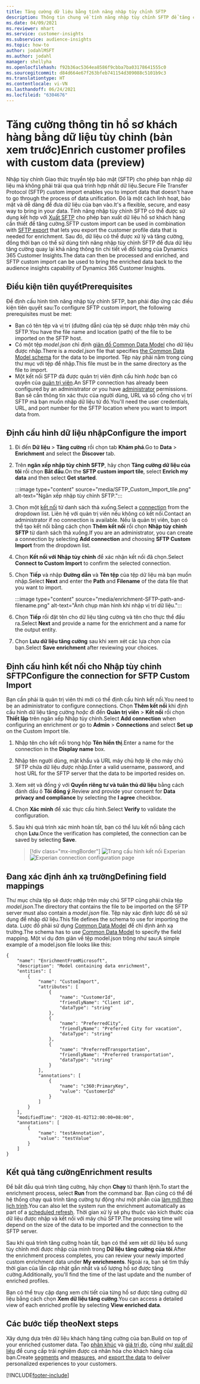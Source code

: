 ```yaml
---
title: Tăng cường dữ liệu bằng tính năng nhập tùy chỉnh SFTP
description: Thông tin chung về tính năng nhập tùy chỉnh SFTP để tăng cường dữ liệu.
ms.date: 04/09/2021
ms.reviewer: mhart
ms.service: customer-insights
ms.subservice: audience-insights
ms.topic: how-to
author: jodahlMSFT
ms.author: jodahl
manager: shellyha
ms.openlocfilehash: f92b36ac5364ea8586f9cbba7ba03178641555c0
ms.sourcegitcommit: d84d664e67f263bfeb741154d309088c5101b9c3
ms.translationtype: HT
ms.contentlocale: vi-VN
ms.lasthandoff: 06/24/2021
ms.locfileid: "6304676"
---
```

# <a name="enrich-customer-profiles-with-custom-data-preview"></a><span data-ttu-id="10340-103">Tăng cường thông tin hồ sơ khách hàng bằng dữ liệu tùy chỉnh (bản xem trước)</span><span class="sxs-lookup"><span data-stu-id="10340-103">Enrich customer profiles with custom data (preview)</span></span>

<span data-ttu-id="10340-104">Nhập tùy chỉnh Giao thức truyền tệp bảo mật (SFTP) cho phép bạn nhập dữ liệu mà không phải trải qua quá trình hợp nhất dữ liệu.</span><span class="sxs-lookup"><span data-stu-id="10340-104">Secure File Transfer Protocol (SFTP) custom import enables you to import data that doesn't have to go through the process of data unification.</span></span> <span data-ttu-id="10340-105">Đó là một cách linh hoạt, bảo mật và dễ dàng để đưa dữ liệu của bạn vào.</span><span class="sxs-lookup"><span data-stu-id="10340-105">It's a flexible, secure, and easy way to bring in your data.</span></span> <span data-ttu-id="10340-106">Tính năng nhập tùy chỉnh SFTP có thể được sử dụng kết hợp với [Xuất SFTP](export-sftp.md) cho phép bạn xuất dữ liệu hồ sơ khách hàng cần thiết để tăng cường.</span><span class="sxs-lookup"><span data-stu-id="10340-106">SFTP custom import can be used in combination with [SFTP export](export-sftp.md) that lets you export the customer profile data that is needed for enrichment.</span></span> <span data-ttu-id="10340-107">Sau đó, dữ liệu có thể được xử lý và tăng cường, đồng thời bạn có thể sử dùng tính năng nhập tùy chỉnh SFTP để đưa dữ liệu tăng cường quay lại khả năng thông tin chi tiết về đối tượng của Dynamics 365 Customer Insights.</span><span class="sxs-lookup"><span data-stu-id="10340-107">The data can then be processed and enriched, and SFTP custom import can be used to bring the enriched data back to the audience insights capability of Dynamics 365 Customer Insights.</span></span>

## <a name="prerequisites"></a><span data-ttu-id="10340-108">Điều kiện tiên quyết</span><span class="sxs-lookup"><span data-stu-id="10340-108">Prerequisites</span></span>

<span data-ttu-id="10340-109">Để định cấu hình tính năng nhập tùy chỉnh SFTP, bạn phải đáp ứng các điều kiện tiên quyết sau:</span><span class="sxs-lookup"><span data-stu-id="10340-109">To configure SFTP custom import, the following prerequisites must be met:</span></span>

- <span data-ttu-id="10340-110">Bạn có tên tệp và vị trí (đường dẫn) của tệp sẽ được nhập trên máy chủ SFTP.</span><span class="sxs-lookup"><span data-stu-id="10340-110">You have the file name and location (path) of the file to be imported on the SFTP host.</span></span>
- <span data-ttu-id="10340-111">Có một tệp *model.json* chỉ định [giản đồ Common Data Model](/common-data-model/) cho dữ liệu được nhập.</span><span class="sxs-lookup"><span data-stu-id="10340-111">There is a *model.json* file that specifies [the Common Data Model schema](/common-data-model/) for the data to be imported.</span></span> <span data-ttu-id="10340-112">Tệp này phải nằm trong cùng thư mục với tệp để nhập.</span><span class="sxs-lookup"><span data-stu-id="10340-112">This file must be in the same directory as the file to import.</span></span>
- <span data-ttu-id="10340-113">Một kết nối SFTP đã được quản trị viên định cấu hình *hoặc* bạn có quyền của [quản trị viên](permissions.md#administrator).</span><span class="sxs-lookup"><span data-stu-id="10340-113">An SFTP connection has already been configured by an administrator *or* you have [administrator](permissions.md#administrator) permissions.</span></span> <span data-ttu-id="10340-114">Bạn sẽ cần thông tin xác thực của người dùng, URL và số cổng cho vị trí SFTP mà bạn muốn nhập dữ liệu từ đó.</span><span class="sxs-lookup"><span data-stu-id="10340-114">You'll need the user credentials, URL, and port number for the SFTP location where you want to import data from.</span></span>


## <a name="configure-the-import"></a><span data-ttu-id="10340-115">Định cấu hình dữ liệu nhập</span><span class="sxs-lookup"><span data-stu-id="10340-115">Configure the import</span></span>

1. <span data-ttu-id="10340-116">Đi đến **Dữ liệu** > **Tăng cường** rồi chọn tab **Khám phá**.</span><span class="sxs-lookup"><span data-stu-id="10340-116">Go to **Data** > **Enrichment** and select the **Discover** tab.</span></span>

1. <span data-ttu-id="10340-117">Trên **ngăn xếp nhập tùy chỉnh SFTP**, hãy chọn **Tăng cường dữ liệu của tôi** rồi chọn **Bắt đầu**.</span><span class="sxs-lookup"><span data-stu-id="10340-117">On the **SFTP custom import tile**, select **Enrich my data** and then select **Get started**.</span></span>

   :::image type="content" source="media/SFTP_Custom_Import_tile.png" alt-text="Ngăn xếp nhập tùy chỉnh SFTP.":::

1. <span data-ttu-id="10340-119">Chọn một [kết nối](connections.md) từ danh sách thả xuống.</span><span class="sxs-lookup"><span data-stu-id="10340-119">Select a [connection](connections.md) from the dropdown list.</span></span> <span data-ttu-id="10340-120">Liên hệ với quản trị viên nếu không có kết nối.</span><span class="sxs-lookup"><span data-stu-id="10340-120">Contact an administrator if no connection is available.</span></span> <span data-ttu-id="10340-121">Nếu là quản trị viên, bạn có thể tạo kết nối bằng cách chọn **Thêm kết nối** rồi chọn **Nhập tùy chỉnh SFTP** từ danh sách thả xuống.</span><span class="sxs-lookup"><span data-stu-id="10340-121">If you are an administrator, you can create a connection by selecting **Add connection** and choosing **SFTP Custom Import** from the dropdown list.</span></span>

1. <span data-ttu-id="10340-122">Chọn **Kết nối với Nhập tùy chỉnh** để xác nhận kết nối đã chọn.</span><span class="sxs-lookup"><span data-stu-id="10340-122">Select **Connect to Custom Import** to confirm the selected connection.</span></span>

1.  <span data-ttu-id="10340-123">Chọn **Tiếp** và nhập **Đường dẫn** và **Tên tệp** của tệp dữ liệu mà bạn muốn nhập.</span><span class="sxs-lookup"><span data-stu-id="10340-123">Select **Next** and enter the **Path** and **Filename** of the data file that you want to import.</span></span>

    :::image type="content" source="media/enrichment-SFTP-path-and-filename.png" alt-text="Ảnh chụp màn hình khi nhập vị trí dữ liệu.":::

1. <span data-ttu-id="10340-125">Chọn **Tiếp** rồi đặt tên cho dữ liệu tăng cường và tên cho thực thể đầu ra.</span><span class="sxs-lookup"><span data-stu-id="10340-125">Select **Next** and provide a name for the enrichment and a name for the output entity.</span></span> 

1. <span data-ttu-id="10340-126">Chọn **Lưu dữ liệu tăng cường** sau khi xem xét các lựa chọn của bạn.</span><span class="sxs-lookup"><span data-stu-id="10340-126">Select **Save enrichment** after reviewing your choices.</span></span>

## <a name="configure-the-connection-for-sftp-custom-import"></a><span data-ttu-id="10340-127">Định cấu hình kết nối cho Nhập tùy chỉnh SFTP</span><span class="sxs-lookup"><span data-stu-id="10340-127">Configure the connection for SFTP Custom Import</span></span> 

<span data-ttu-id="10340-128">Bạn cần phải là quản trị viên thì mới có thể định cấu hình kết nối.</span><span class="sxs-lookup"><span data-stu-id="10340-128">You need to be an administrator to configure connections.</span></span> <span data-ttu-id="10340-129">Chọn **Thêm kết nối** khi định cấu hình dữ liệu tăng cường *hoặc* đi đến **Quản trị viên** > **Kết nối** rồi chọn **Thiết lập** trên ngăn xếp Nhập tùy chỉnh.</span><span class="sxs-lookup"><span data-stu-id="10340-129">Select **Add connection** when configuring an enrichment *or* go to **Admin** > **Connections** and select **Set up** on the Custom Import tile.</span></span>

1. <span data-ttu-id="10340-130">Nhập tên cho kết nối trong hộp **Tên hiển thị**.</span><span class="sxs-lookup"><span data-stu-id="10340-130">Enter a name for the connection in the **Display name** box.</span></span>

1. <span data-ttu-id="10340-131">Nhập tên người dùng, mật khẩu và URL máy chủ hợp lệ cho máy chủ SFTP chứa dữ liệu được nhập.</span><span class="sxs-lookup"><span data-stu-id="10340-131">Enter a valid username, password, and host URL for the SFTP server that the data to be imported resides on.</span></span>

1. <span data-ttu-id="10340-132">Xem xét và đồng ý với **Quyền riêng tư và tuân thủ dữ liệu** bằng cách đánh dấu ô **Tôi đồng ý**.</span><span class="sxs-lookup"><span data-stu-id="10340-132">Review and provide your consent for **Data privacy and compliance** by selecting the **I agree** checkbox.</span></span>

1. <span data-ttu-id="10340-133">Chọn **Xác minh** để xác thực cấu hình.</span><span class="sxs-lookup"><span data-stu-id="10340-133">Select **Verify** to validate the configuration.</span></span>

1. <span data-ttu-id="10340-134">Sau khi quá trình xác minh hoàn tất, bạn có thể lưu kết nối bằng cách chọn **Lưu**.</span><span class="sxs-lookup"><span data-stu-id="10340-134">Once the verification has completed, the connection can be saved by selecting **Save**.</span></span>

   > [!div class="mx-imgBorder"]
   > <span data-ttu-id="10340-135">![Trang cấu hình kết nối Experian](media/enrichment-SFTP-connection.png "Trang cấu hình kết nối Experian")</span><span class="sxs-lookup"><span data-stu-id="10340-135">![Experian connection configuration page](media/enrichment-SFTP-connection.png "Experian connection configuration page")</span></span>


## <a name="defining-field-mappings"></a><span data-ttu-id="10340-136">Đang xác định ánh xạ trường</span><span class="sxs-lookup"><span data-stu-id="10340-136">Defining field mappings</span></span> 

<span data-ttu-id="10340-137">Thư mục chứa tệp sẽ được nhập trên máy chủ SFTP cũng phải chứa tệp *model.json*.</span><span class="sxs-lookup"><span data-stu-id="10340-137">The directory that contains the file to be imported on the SFTP server must also contain a *model.json* file.</span></span> <span data-ttu-id="10340-138">Tệp này xác định lược đồ sẽ sử dụng để nhập dữ liệu.</span><span class="sxs-lookup"><span data-stu-id="10340-138">This file defines the schema to use for importing the data.</span></span> <span data-ttu-id="10340-139">Lược đồ phải sử dụng [Common Data Model](/common-data-model/) để chỉ định ánh xạ trường.</span><span class="sxs-lookup"><span data-stu-id="10340-139">The schema has to use [Common Data Model](/common-data-model/) to specify the field mapping.</span></span> <span data-ttu-id="10340-140">Một ví dụ đơn giản về tệp model.json trông như sau:</span><span class="sxs-lookup"><span data-stu-id="10340-140">A simple example of a model.json file looks like this:</span></span>

```
{
    "name": "EnrichmentFromMicrosoft",
    "description": "Model containing data enrichment",
    "entities": [
        {
            "name": "CustomImport",
            "attributes": [
                {
                    "name": "CustomerId",
                    "friendlyName": "Client id",
                    "dataType": "string"
                },
                {
                    "name": "PreferredCity",
                    "friendlyName": "Preferred City for vacation",
                    "dataType": "string"
                },
                {
                    "name": "PreferredTransportation",
                    "friendlyName": "Preferred transportation",
                    "dataType": "string"
                }
            ],
            "annotations": [
                {
                    "name": "c360:PrimaryKey",
                    "value": "CustomerId"
                }
            ]
        }
    ],
    "modifiedTime": "2020-01-02T12:00:00+08:00",
    "annotations": [
        {
            "name": "testAnnotation",
            "value": "testValue"
        }
    ]
}
```

## <a name="enrichment-results"></a><span data-ttu-id="10340-141">Kết quả tăng cường</span><span class="sxs-lookup"><span data-stu-id="10340-141">Enrichment results</span></span>

<span data-ttu-id="10340-142">Để bắt đầu quá trình tăng cường, hãy chọn **Chạy** từ thanh lệnh.</span><span class="sxs-lookup"><span data-stu-id="10340-142">To start the enrichment process, select **Run** from the command bar.</span></span> <span data-ttu-id="10340-143">Bạn cũng có thể để hệ thống chạy quá trình tăng cường tự động như một phần của [làm mới theo lịch trình](system.md#schedule-tab).</span><span class="sxs-lookup"><span data-stu-id="10340-143">You can also let the system run the enrichment automatically as part of a [scheduled refresh](system.md#schedule-tab).</span></span> <span data-ttu-id="10340-144">Thời gian xử lý sẽ phụ thuộc vào kích thước của dữ liệu được nhập và kết nối với máy chủ SFTP.</span><span class="sxs-lookup"><span data-stu-id="10340-144">The processing time will depend on the size of the data to be imported and the connection to the SFTP server.</span></span>

<span data-ttu-id="10340-145">Sau khi quá trình tăng cường hoàn tất, bạn có thể xem xét dữ liệu bổ sung tùy chỉnh mới được nhập của mình trong **Dữ liệu tăng cường của tôi**.</span><span class="sxs-lookup"><span data-stu-id="10340-145">After the enrichment process completes, you can review your newly imported custom enrichment data under **My enrichments**.</span></span> <span data-ttu-id="10340-146">Ngoài ra, bạn sẽ tìm thấy thời gian của lần cập nhật gần nhất và số lượng hồ sơ được tăng cường.</span><span class="sxs-lookup"><span data-stu-id="10340-146">Additionally, you'll find the time of the last update and the number of enriched profiles.</span></span>

<span data-ttu-id="10340-147">Bạn có thể truy cập dạng xem chi tiết của từng hồ sơ được tăng cường dữ liệu bằng cách chọn **Xem dữ liệu tăng cường**.</span><span class="sxs-lookup"><span data-stu-id="10340-147">You can access a detailed view of each enriched profile by selecting **View enriched data**.</span></span>

## <a name="next-steps"></a><span data-ttu-id="10340-148">Các bước tiếp theo</span><span class="sxs-lookup"><span data-stu-id="10340-148">Next steps</span></span>

<span data-ttu-id="10340-149">Xây dựng dựa trên dữ liệu khách hàng tăng cường của bạn.</span><span class="sxs-lookup"><span data-stu-id="10340-149">Build on top of your enriched customer data.</span></span> <span data-ttu-id="10340-150">Tạo [phân khúc](segments.md) và [giá trị đo](measures.md), cũng như [xuất dữ liệu](export-destinations.md) để cung cấp trải nghiệm được cá nhân hóa cho khách hàng của bạn.</span><span class="sxs-lookup"><span data-stu-id="10340-150">Create [segments](segments.md) and [measures](measures.md), and [export the data](export-destinations.md) to deliver personalized experiences to your customers.</span></span>

[!INCLUDE[footer-include](../includes/footer-banner.md)]
